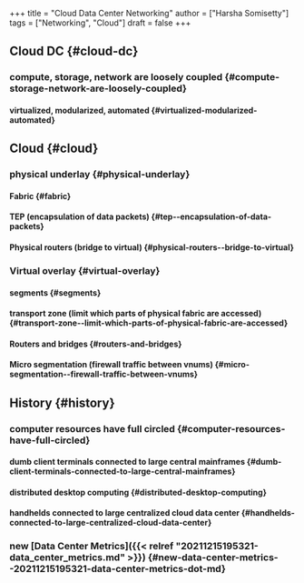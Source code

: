 +++
title = "Cloud Data Center Networking"
author = ["Harsha Somisetty"]
tags = ["Networking", "Cloud"]
draft = false
+++

## Cloud DC {#cloud-dc}


### compute, storage, network are loosely coupled {#compute-storage-network-are-loosely-coupled}


#### virtualized, modularized, automated {#virtualized-modularized-automated}


## Cloud {#cloud}


### physical underlay {#physical-underlay}


#### Fabric {#fabric}


#### TEP (encapsulation of data packets) {#tep--encapsulation-of-data-packets}


#### Physical routers (bridge to virtual) {#physical-routers--bridge-to-virtual}


### Virtual overlay {#virtual-overlay}


#### segments {#segments}


#### transport zone (limit which parts of physical fabric are accessed) {#transport-zone--limit-which-parts-of-physical-fabric-are-accessed}


#### Routers and bridges {#routers-and-bridges}


#### Micro segmentation (firewall traffic between vnums) {#micro-segmentation--firewall-traffic-between-vnums}


## History {#history}


### computer resources have full circled {#computer-resources-have-full-circled}


#### dumb client terminals connected to large central mainframes {#dumb-client-terminals-connected-to-large-central-mainframes}


#### distributed desktop computing {#distributed-desktop-computing}


#### handhelds connected to large centralized cloud data center {#handhelds-connected-to-large-centralized-cloud-data-center}


### new [Data Center Metrics]({{< relref "20211215195321-data_center_metrics.md" >}}) {#new-data-center-metrics--20211215195321-data-center-metrics-dot-md}